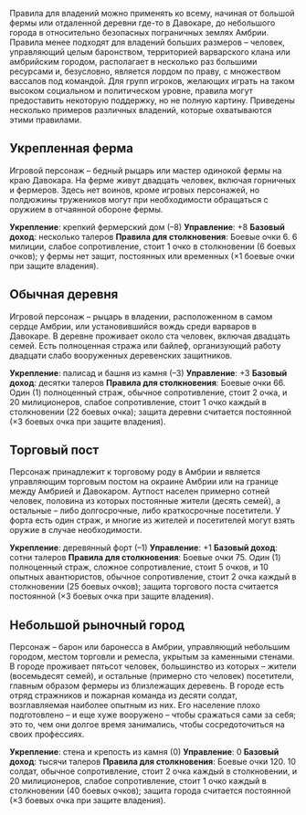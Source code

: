 
Правила для владений можно применять ко всему, начиная от большой фермы или отдаленной деревни где-то в Давокаре, до небольшого города в относительно безопасных пограничных землях Амбрии. Правила менее подходят для владений больших размеров – человек, управляющий целым баронством, территорией варварского клана или амбрийским городом, располагает в несколько раз большими ресурсами и, безусловно, является лордом по праву, с множеством вассалов под командой. Для групп игроков, желающих играть на таком высоком социальном и политическом уровне, правила могут предоставить некоторую поддержку, но не полную картину. Приведены несколько примеров различных владений, которые охватываются этими правилами.

## Укрепленная ферма

Игровой персонаж – бедный рыцарь или мастер одинокой фермы на краю Давокара. На ферме живут двадцать человек, включая горничных и фермеров. Здесь нет воинов, кроме игровых персонажей, но полдюжины тружеников могут при необходимости обращаться с оружием в отчаянной обороне фермы.

**Укрепление**: крепкий фермерский дом (–8)
**Управление**: +8
**Базовый доход**: несколько талеров
**Правила для столкновения**: Боевые очки 6. 6 милиции, слабое сопротивление, стоит 1 очко в столкновении (6 боевых очков); у фермы нет защит, постоянных или временных (×1 боевые очки при защите владения).

## Обычная деревня

Игровой персонаж – рыцарь в владении, расположенном в самом сердце Амбрии, или установившийся вождь среди варваров в Давокаре. В деревне проживает около ста человек, включая двадцать семей. Есть полноценная стража или байлеф, организующий работу двадцати слабо вооруженных деревенских защитников.

**Укрепление**: палисад и башня из камня (–3)
**Управление**: +3
**Базовый доход**: десятки талеров
**Правила для столкновения**: Боевые очки 66. Один (1) полноценный страж, обычное сопротивление, стоит 2 очка, и 20 милиционеров, слабое сопротивление, стоит 1 очко каждый в столкновении (22 боевых очка); защита деревни считается постоянной (×3 боевых очка при защите владения).

## Торговый пост

Персонаж принадлежит к торговому роду в Амбрии и является управляющим торговым постом на окраине Амбрии или на границе между Амбрией и Давокаром. Аутпост населен примерно сотней человек, половина из которых постоянные жители (десять семей), а остальные – либо долгосрочные, либо краткосрочные посетители. У форта есть один страж, и многие из жителей и посетителей могут взять оружие в случае необходимости.

**Укрепление**: деревянный форт (–1)
**Управление**: +1
**Базовый доход**: сотни талеров
**Правила для столкновения**: Боевые очки 75. Один (1) полноценный страж, сложное сопротивление, стоит 5 очков, и 10 опытных авантюристов, обычное сопротивление, стоит 2 очка каждый в столкновении (25 боевых очков); защита торгового поста считается постоянной (×3 боевых очка при защите владения).

## Небольшой рыночный город

Персонаж – барон или баронесса в Амбрии, управляющий небольшим городом, местом торговли и ремесла, укрытым за каменными стенами. В городе проживает пятьсот человек, большинство из которых – жители (восемьдесят семей), и остальные (примерно сто человек) посетители, главным образом фермеры из близлежащих деревень. В городе есть отряд стражников и пожарная команда из десяти солдат, возглавляемая наиболее опытным из них. Его население плохо подготовлено – и еще хуже вооружено – чтобы сражаться сами за себя; это то, чем они долгое время занимались, чтобы сосредоточиться на своих профессиях.

**Укрепление**: стена и крепость из камня (0)
**Управление**: 0
**Базовый доход**: тысячи талеров
**Правила для столкновения**: Боевые очки 120. 10 солдат, обычное сопротивление, стоит 2 очка каждый в столкновении, и 20 милиционеров, слабое сопротивление, стоит 1 очко каждый в столкновении (40 боевых очков); защита города считается постоянной (×3 боевых очка при защите владения).